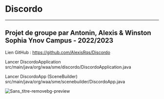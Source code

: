 # Discordo
--------
Projet de groupe par Antonin, Alexis & Winston
Sophia Ynov Campus - 2022/2023
--------

Lien GitHub : https://github.com/AlexisRqs/Discordo

Lancer DiscordoApplication
src/main/java/org/waa/sme/discordo/DiscordoApplication.java

Lancer DiscordoApp (SceneBuilder)
src/main/java/org/waa/sme/scenebuilder/DiscordoApp.java

![Sans_titre-removebg-preview](https://user-images.githubusercontent.com/44778297/207840171-f2933d9b-5586-4861-bcc1-f0cfb837f40f.png)
